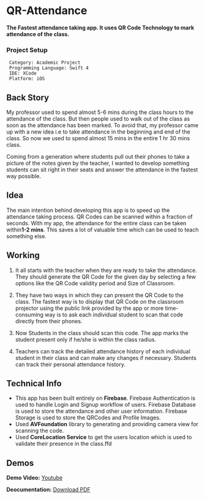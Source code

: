 # QR-Attendance
**The Fastest attendance taking app. It uses QR Code Technology to mark attendance of the class.**


### Project Setup
```
 Category: Academic Project
 Programming Language: Swift 4
 IDE: XCode
 Platform: iOS
 ```
 
 ## Back Story
   My professor used to spend almost 5-6 mins during the class hours to the attendance of the class. 
But then people used to walk out of the class as soon as the attendance has been marked. To avoid that,
my professor came up with a new idea i.e to take attendance in the beginning and end of the class. 
So now we used to spend almost 15 mins in the entire 1 hr 30 mins class.
 
Coming from a generation where students pull out their phones to take a picture of the notes given by 
the teacher, I wanted to develop something students can sit right in their seats and answer the attendance
in the fastest way possible.


## Idea
   The main intention behind developing this app is to speed up the attendance taking process. 
   QR Codes can be scanned within a fraction of seconds. With my app, the attendance for the entire class 
   can be taken within**1-2 mins**. This saves a lot of valuable time which can be used to teach something else.
   
   
## Working
   1. It all starts with the teacher when they are ready to take the attendance. They should generate the 
   QR Code for the given day by selecting a few options like the QR Code validity period and Size of Classroom. 
   
   2. They have two ways in which they can present the QR Code to the class. The fastest way is to display 
   that QR Code on the classroom projector using the public link provided by the app or more time-consuming 
   way is to ask each individual student to scan that code directly from their phones.
   
   2. Now Students in the class should scan this code. The app marks the student present only if he/she is 
   within the class radius.
   
   3. Teachers can track the detailed attendance history of each individual student in their class and can
   make any changes if necessary. Students can track their personal attendance history.
   
   
   ## Technical Info
   * This app has been built entirely on **Firebase**. Firebase Authentication is used to handle Login and 
   Signup workflow of users. Firebase Database is used to store the attendance and other user information. 
   Firebase Storage is used to store the QRCodes and Profile Images.
   * Used **AVFoundation** library to generating and providing camera view for scanning the code.
   * Used **CoreLocation Service** to get the users location which is used to validate their presence in the class.ffd 
   
   
   
   ## Demos
   **Demo Video:** [Youtube](https://www.youtube.com/watch?v=ttO0YJeC_aI&feature=youtu.be)
   
   **Deocumentation:** [Download PDF](https://drive.google.com/open?id=1ceZpQ5zsIT0cVKSUYMflW-XmKAVDRHYX)
   
   
   
